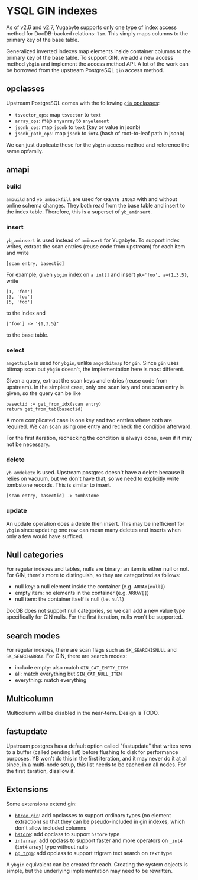 # YSQL GIN indexes

As of v2.6 and v2.7, Yugabyte supports only one type of index access method for DocDB-backed relations: `lsm`.  This simply maps columns to the primary key of the base table.

Generalized inverted indexes map elements inside container columns to the primary key of the base table.  To support GIN, we add a new access method `ybgin` and implement the access method API.  A lot of the work can be borrowed from the upstream PostgreSQL `gin` access method.

## opclasses

Upstream PostgreSQL comes with the following [`gin` opclasses][opclasses]:

- `tsvector_ops`: map `tsvector` to `text`
- `array_ops`: map `anyarray` to `anyelement`
- `jsonb_ops`: map `jsonb` to `text` (key or value in jsonb)
- `jsonb_path_ops`: map `jsonb` to `int4` (hash of root-to-leaf path in jsonb)

We can just duplicate these for the `ybgin` access method and reference the same opfamily.

[opclasses]: https://www.postgresql.org/docs/current/gin-builtin-opclasses.html

## amapi

### build

`ambuild` and `yb_ambackfill` are used for `CREATE INDEX` with and without online schema changes.  They both read from the base table and insert to the index table.  Therefore, this is a superset of `yb_aminsert`.

### insert

`yb_aminsert` is used instead of `aminsert` for Yugabyte.  To support index writes, extract the scan entries (reuse code from upstream) for each item and write

    [scan entry, basectid]

For example, given `ybgin` index on `a int[]` and insert `pk='foo', a={1,3,5}`, write

    [1, 'foo']
    [3, 'foo']
    [5, 'foo']

to the index and

    ['foo'] -> '{1,3,5}'

to the base table.

### select

`amgettuple` is used for `ybgin`, unlike `amgetbitmap` for `gin`.  Since `gin` uses bitmap scan but `ybgin` doesn't, the implementation here is most different.

Given a query, extract the scan keys and entries (reuse code from upstream).  In the simplest case, only one scan key and one scan entry is given, so the query can be like

    basectid := get_from_idx(scan entry)
    return get_from_tab(basectid)

A more complicated case is one key and two entries where both are required.  We can scan using one entry and recheck the condition afterward.

For the first iteration, rechecking the condition is always done, even if it may not be necessary.

### delete

`yb_amdelete` is used.  Upstream postgres doesn't have a delete because it relies on vacuum, but we don't have that, so we need to explicitly write tombstone records.  This is similar to insert.

    [scan entry, basectid] -> tombstone

### update

An update operation does a delete then insert. This may be inefficient for `ybgin` since updating one row can mean many deletes and inserts when only a few would have sufficed.

## Null categories

For regular indexes and tables, nulls are binary: an item is either null or not.  For GIN, there's more to distinguish, so they are categorized as follows:

- null key: a null element inside the container (e.g. `ARRAY[null]`)
- empty item: no elements in the container (e.g. `ARRAY[]`)
- null item: the container itself is null (i.e. `null`)

DocDB does not support null categories, so we can add a new value type specifically for GIN nulls.  For the first iteration, nulls won't be supported.

## search modes

For regular indexes, there are scan flags such as `SK_SEARCHISNULL` and `SK_SEARCHARRAY`.  For GIN, there are search modes:

- include empty: also match `GIN_CAT_EMPTY_ITEM`
- all: match everything but `GIN_CAT_NULL_ITEM`
- everything: match everything

## Multicolumn

Multicolumn will be disabled in the near-term.  Design is TODO.

## fastupdate

Upstream postgres has a default option called "fastupdate" that writes rows to a buffer (called pending list) before flushing to disk for performance purposes.  YB won't do this in the first iteration, and it may never do it at all since, in a multi-node setup, this list needs to be cached on all nodes.  For the first iteration, disallow it.

## Extensions

Some extensions extend gin:

- [`btree_gin`][ext-btree-gin]: add opclasses to support ordinary types (no element extraction) so that they can be pseudo-included in gin indexes, which don't allow included columns
- [`hstore`][ext-hstore]: add opclass to support `hstore` type
- [`intarray`][ext-intarray]: add opclass to support faster and more operators on `_int4` (`int4` array) type without nulls
- [`pg_trgm`][ext-pg-trgm]: add opclass to support trigram text search on `text` type

A `ybgin` equivalent can be created for each.  Creating the system objects is simple, but the underlying implementation may need to be rewritten.

[ext-btree-gin]: https://www.postgresql.org/docs/current/btree-gin.html
[ext-hstore]: https://www.postgresql.org/docs/current/hstore.html
[ext-intarray]: https://www.postgresql.org/docs/current/intarray.html
[ext-pg-trgm]: https://www.postgresql.org/docs/current/pgtrgm.html
